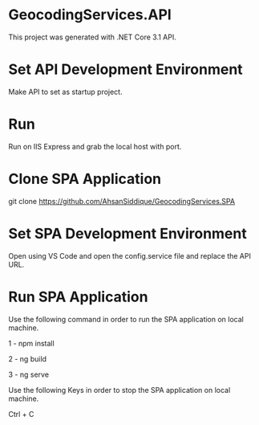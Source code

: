 # GeocodingServices.API

This project was generated with .NET Core 3.1 API.

# Set API Development Environment 

Make API to set as startup project.

# Run

Run on IIS Express and grab the local host with port.

# Clone SPA Application

git clone https://github.com/AhsanSiddique/GeocodingServices.SPA

# Set SPA Development Environment

Open using VS Code and open the config.service file and replace the API URL.

# Run SPA Application

Use the following command in order to run the SPA application on local machine.

1 - npm install

2 - ng build

3 - ng serve

Use the following Keys in order to stop the SPA application on local machine.

Ctrl + C
